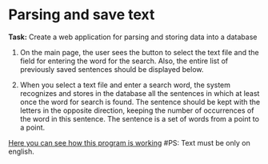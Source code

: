 # Parsing and save text
**Task:** Create a web application for parsing and storing data into a database

1. On the main page, the user sees the button to select the text file and the field for entering the word for the search. Also, the entire list of previously saved sentences should be displayed below.

2. When you select a text file and enter a search word, the system recognizes and stores in the database all the sentences in which at least once the word for search is found. The sentence should be kept with the letters in the opposite direction, keeping the number of occurrences of the word in this sentence. The sentence is a set of words from a point to a point.


[Here you can see how this program is working](https://www.youtube.com/watch?v=ijPgDudV2N8&feature=youtu.be)
#PS: Text must be only on english.
